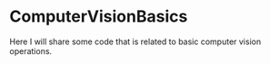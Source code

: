 # ComputerVisionBasics
Here I will share some code that is related to basic computer vision operations.
